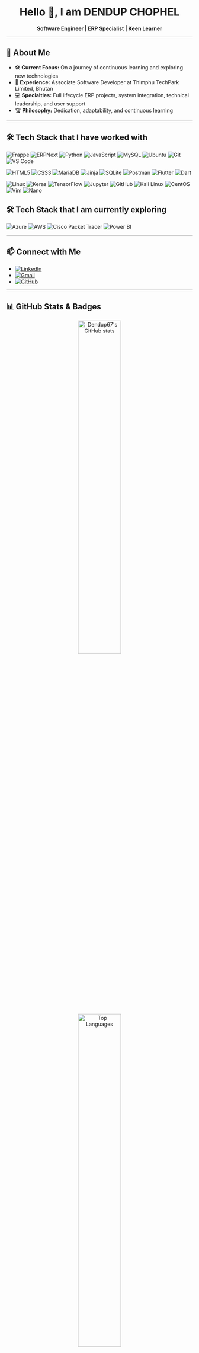 <!-- Profile Header -->
<h1 align="center">Hello 👋, I am DENDUP CHOPHEL </h1>
<p align="center">
  <b>Software Engineer | ERP Specialist | Keen Learner</b><br>
</p>

---

## 🚀 About Me
- 🛠️ **Current Focus:** On a journey of continuous learning and exploring new technologies
- 💼 **Experience:** Associate Software Developer at Thimphu TechPark Limited, Bhutan
- 💻 **Specialties:** Full lifecycle ERP projects, system integration, technical leadership, and user support
- 🏆 **Philosophy:** Dedication, adaptability, and continuous learning

---

## 🛠️ Tech Stack that I have worked with
![Frappe](https://img.shields.io/badge/-Frappe-%23000000?style=flat-square&logo=frappe&logoColor=ffffff)
![ERPNext](https://img.shields.io/badge/-ERPNext-%230089FF?style=flat-square&logo=erpnext&logoColor=ffffff)
![Python](https://img.shields.io/badge/-Python-%233776AB?style=flat-square&logo=python&logoColor=ffffff)
![JavaScript](https://img.shields.io/badge/-JavaScript-%23F7DF1C?style=flat-square&logo=javascript&logoColor=000000&labelColor=%23F7DF1C&color=%23FFCE5A)
![MySQL](https://img.shields.io/badge/-MySQL-%234479A1?style=flat-square&logo=mysql&logoColor=ffffff)
![Ubuntu](https://img.shields.io/badge/-Ubuntu-%23E95420?style=flat-square&logo=ubuntu&logoColor=ffffff)
![Git](https://img.shields.io/badge/-Git-%23F05032?style=flat-square&logo=git&logoColor=ffffff)
![VS Code](https://img.shields.io/badge/-VS%20Code-%23007ACC?style=flat-square&logo=visualstudiocode&logoColor=ffffff)

![HTML5](https://img.shields.io/badge/-HTML5-%23E44D27?style=flat-square&logo=html5&logoColor=ffffff)
![CSS3](https://img.shields.io/badge/-CSS3-%231572B6?style=flat-square&logo=css3)
![MariaDB](https://img.shields.io/badge/-MariaDB-%23003545?style=flat-square&logo=mariadb&logoColor=ffffff)
![Jinja](https://img.shields.io/badge/-Jinja-%23B41717?style=flat-square&logo=jinja&logoColor=ffffff)
![SQLite](https://img.shields.io/badge/-SQLite-%23003B57?style=flat-square&logo=sqlite&logoColor=ffffff)
![Postman](https://img.shields.io/badge/-Postman-%23FF6C37?style=flat-square&logo=postman&logoColor=ffffff)
![Flutter](https://img.shields.io/badge/-Flutter-%2302569B?style=flat-square&logo=flutter&logoColor=ffffff)
![Dart](https://img.shields.io/badge/-Dart-%230175C2?style=flat-square&logo=dart&logoColor=ffffff)

![Linux](https://img.shields.io/badge/-Linux-%23FCC624?style=flat-square&logo=linux&logoColor=000000)
![Keras](https://img.shields.io/badge/-Keras-%23D00000?style=flat-square&logo=keras&logoColor=ffffff)
![TensorFlow](https://img.shields.io/badge/-TensorFlow-%23FF6F00?style=flat-square&logo=tensorflow&logoColor=ffffff)
![Jupyter](https://img.shields.io/badge/-Jupyter-%23F37626?style=flat-square&logo=jupyter&logoColor=ffffff)
![GitHub](https://img.shields.io/badge/-GitHub-%23181717?style=flat-square&logo=github&logoColor=ffffff)
![Kali Linux](https://img.shields.io/badge/-Kali%20Linux-%23557C94?style=flat-square&logo=kalilinux&logoColor=ffffff)
![CentOS](https://img.shields.io/badge/-CentOS-%23262577?style=flat-square&logo=centos&logoColor=ffffff)
![Vim](https://img.shields.io/badge/-Vim-%23019733?style=flat-square&logo=vim&logoColor=ffffff)
![Nano](https://img.shields.io/badge/-Nano-%234A90E2?style=flat-square&logo=nano&logoColor=ffffff)

## 🛠️ Tech Stack that I am currently exploring
![Azure](https://img.shields.io/badge/-Azure-%230078D4?style=flat-square&logo=microsoftazure&logoColor=ffffff)
![AWS](https://img.shields.io/badge/-AWS-%23FF9900?style=flat-square&logo=amazonaws&logoColor=ffffff)
![Cisco Packet Tracer](https://img.shields.io/badge/-Cisco%20Packet%20Tracer-%231BA0D7?style=flat-square&logo=cisco&logoColor=ffffff)
![Power BI](https://img.shields.io/badge/-Power%20BI-%23F2C811?style=flat-square&logo=powerbi&logoColor=000000)

---
## 📫 Connect with Me
- [![LinkedIn](https://img.shields.io/badge/-LinkedIn-%230077B5?style=flat-square&logo=linkedin&logoColor=white)](www.linkedin.com/in/dendup-chophel) 
- [![Gmail](https://img.shields.io/badge/-Gmail-%23EA4335?style=flat-square&logo=gmail&logoColor=white)](dendup1998@gmail.com)
- [![GitHub](https://img.shields.io/badge/-GitHub-%23181717?style=flat-square&logo=github&logoColor=white)](https://github.com/dendup67)

---


## 📊 GitHub Stats & Badges

<p align="center">
  <img src="https://github-readme-stats.vercel.app/api?username=Dendup67&show_icons=true&theme=radical" alt="Dendup67's GitHub stats" width="48%"/>
  <br>
  <img src="https://github-readme-stats.vercel.app/api/top-langs/?username=Dendup67&layout=compact&theme=radical" alt="Top Languages" width="48%"/>
  <br>
  <img src="https://komarev.com/ghpvc/?username=Dendup67&label=Profile+Views&color=blue" alt="Profile Views"/>
</p>

---

<details>
<summary>📚 <b>More About My Journey</b></summary>

- 🎓 Bachelor of Engineering in Information Technology (B.E.IT), College of Science and Technology, Bhutan  
  - Specialized in AI, data analytics, and software engineering

- 💡 Always looking to collaborate on impactful tech projects and continous learning!
</details>
